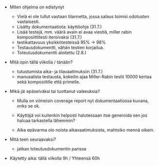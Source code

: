 
- Miten ohjelma on edistynyt
    - Vielä ei ole tullut vastaan tilannetta, jossa salaus toimisi odotusten vastaisesti.
    - Lisätty dokumentaatiota: käyttöohje (31.7.)
    - Lisää testejä, mm. väärä avain ei avaa viestiä, miller rabin komposiittitesti iteroivaksi (31.7.)
    - testikattavuus yksikkötesteissä 95% -> 98%
    - Testausdokumentti, vähän testien korjailua.
    - Toteutusdokumentti aloitettu (2.8.)

- Mitä opin tällä viikolla / tänään?
   - tutustumista aika- ja tilavaatimuksiin (31.7.)
   - manuaalista testausta, kokeilin ajaa Miller-Rabin testit 10000 kertaa sekä komposiitille että primelle.
    
- Mikä jäi epäselväksi tai tuottanut vaikeuksia? 
    
   - Mulla on viimeisin coverage report nyt dokumentaatiossa kuvana, onks se ok. 
   - Käyttäjä voi kuitenkin helposti halutessaan itse generoida sen jos haluaa tarkastella lähemmin?

   - Aika epävarma olo noista aikavaatimuksista, mahtoiko mennä oikein.

- Mitä teen seuraavaksi?
    
    - jatkan toteutusdokumentin parissa


 - Käytetty aika: tällä viikolla 9h / Yhteensä 60h 

 
